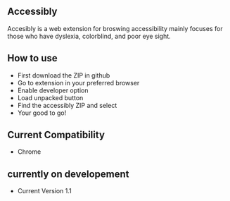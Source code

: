 ## **Accessibly**
Accesibly is a web extension for broswing accessibility mainly focuses for those who have dyslexia, colorblind, and poor eye sight.

## How to use
- First download the ZIP in github
- Go to extension in your preferred browser
- Enable developer option
- Load unpacked button
- Find the accessibly ZIP and select
- Your good to go!

## Current Compatibility
- Chrome

## currently on developement
- Current Version 1.1
